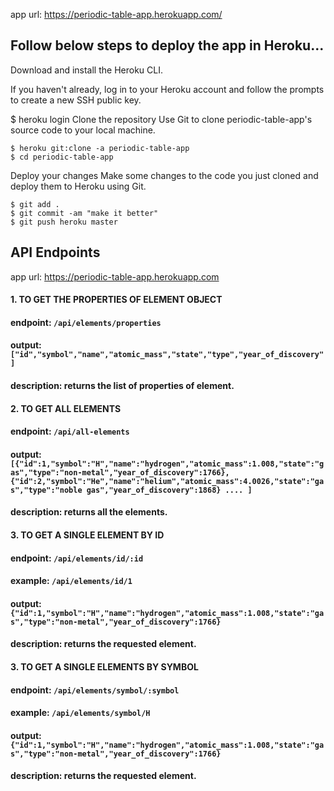 app url: https://periodic-table-app.herokuapp.com/

## Follow below steps to deploy the app in Heroku...

Download and install the Heroku CLI.

If you haven't already, log in to your Heroku account and follow the prompts to create a new SSH public key.

$ heroku login
Clone the repository
Use Git to clone periodic-table-app's source code to your local machine.

```
$ heroku git:clone -a periodic-table-app
$ cd periodic-table-app
```

Deploy your changes
Make some changes to the code you just cloned and deploy them to Heroku using Git.

```
$ git add .
$ git commit -am "make it better"
$ git push heroku master
```

## API Endpoints
app url: https://periodic-table-app.herokuapp.com

#### 1. TO GET THE PROPERTIES OF ELEMENT OBJECT
#### endpoint: ```/api/elements/properties```
#### output: ```["id","symbol","name","atomic_mass","state","type","year_of_discovery"]```
#### description: returns the list of properties of element.

#### 2. TO GET ALL ELEMENTS
#### endpoint: ```/api/all-elements```
#### output: ```[{"id":1,"symbol":"H","name":"hydrogen","atomic_mass":1.008,"state":"gas","type":"non-metal","year_of_discovery":1766},{"id":2,"symbol":"He","name":"helium","atomic_mass":4.0026,"state":"gas","type":"noble gas","year_of_discovery":1868} .... ]```
#### description: returns all the elements.

#### 3. TO GET A SINGLE ELEMENT BY ID
#### endpoint: ```/api/elements/id/:id```
#### example: ```/api/elements/id/1```
#### output: ```{"id":1,"symbol":"H","name":"hydrogen","atomic_mass":1.008,"state":"gas","type":"non-metal","year_of_discovery":1766}```
#### description: returns the requested element.

#### 3. TO GET A SINGLE ELEMENTS BY SYMBOL
#### endpoint: ```/api/elements/symbol/:symbol```
#### example: ```/api/elements/symbol/H```
#### output: ```{"id":1,"symbol":"H","name":"hydrogen","atomic_mass":1.008,"state":"gas","type":"non-metal","year_of_discovery":1766}```
#### description: returns the requested element.
